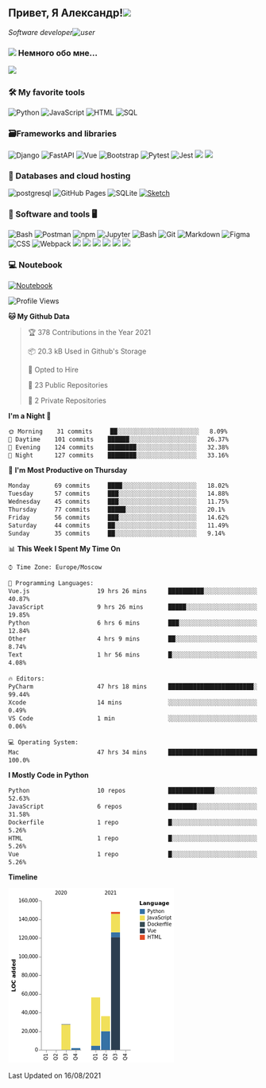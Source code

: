 <h2>Привет, Я Александр!<img src="https://media.giphy.com/media/12oufCB0MyZ1Go/giphy.gif" width="50"></h2>
<p><em>Software developer<img src="https://media.giphy.com/media/WUlplcMpOCEmTGBtBW/giphy.gif" width="30" alt="user">
</em></p>


### <img src="https://media.giphy.com/media/VgCDAzcKvsR6OM0uWg/giphy.gif" width="50"> Немного обо мне...
<img src="https://cdn.dribbble.com/users/962321/screenshots/2788167/gif_13.gif" width="415">


### 🛠 My favorite tools 

<p>
    <img alt="Python" src="https://img.shields.io/badge/Python-14354C.svg?style=for-the-badge&logo=python&logoColor=green">
    <img alt="JavaScript" src="https://img.shields.io/badge/JavaScript-F7DF1E.svg?style=for-the-badge&logo=javascript&logoColor=black">
    <img alt="HTML" src="https://img.shields.io/badge/HTML-E34F26.svg?style=for-the-badge&logo=html5&logoColor=white">
    <img alt="SQL" src="https://img.shields.io/badge/SQL-025E8C.svg?style=for-the-badge&logo=amazon-dynamodb&logoColor=white">
</p>

### 🗃Frameworks and libraries

<p>
    <img alt="Django" src="https://img.shields.io/badge/Django-092E20?style=for-the-badge&logo=django&logoColor=white">
    <img alt="FastAPI" src="https://img.shields.io/badge/FastAPI-005571?style=for-the-badge&logo=fastapi">
    <img alt="Vue" src="https://img.shields.io/badge/Vue.js-35495E?style=for-the-badge&logo=vue.js&logoColor=4FC08D">
    <img alt="Bootstrap" src="https://img.shields.io/badge/Bootstrap-7952B3.svg?style=for-the-badge&logo=bootstrap&logoColor=white">
    <img alt="Pytest" src="https://img.shields.io/badge/Pytest-0A9EDC.svg?style=for-the-badge&logo=pytest&logoColor=white">
    <img alt="Jest" src="https://img.shields.io/badge/Jest-C21325.svg?style=for-the-badge&logo=jest&logoColor=white">
    <img src="https://img.shields.io/badge/-Jinja-white.svg?style=for-the-badge&logo=JINJA&logoColor=black"/>
    <img src="https://img.shields.io/badge/Firebase%20-%23039BE5.svg?style=for-the-badge&logo=firebase"/>
 
</p>

### 🏦 Databases and cloud hosting

<p>
    <img alt="postgresql" src="https://img.shields.io/badge/PostgreSQL-316192?style=for-the-badge&logo=postgresql&logoColor=white">
    <img alt="GitHub Pages" src="https://img.shields.io/badge/GitHub%20Pages-327FC7.svg?style=for-the-badge&logo=github&logoColor=white">
    <img alt="SQLite" src ="https://img.shields.io/badge/SQLite-07405e.svg?style=for-the-badge&logo=sqlite&logoColor=white">
    <a href="#"><img alt="Sketch" src="https://img.shields.io/badge/Sketch-FFB387?style=for-the-badge&logo=sketch&logoColor=black"></a>
</p>

###  💽 Software and tools 🖥

<p>
    <img alt="Bash" src="https://img.shields.io/badge/pycharm-143?style=for-the-badge&logo=pycharm&logoColor=black&color=black&labelColor=green">
    <img alt="Postman" src="https://img.shields.io/badge/Postman-FF6C37?style=for-the-badge&logo=postman&logoColor=white">
    <img alt="npm" src="https://img.shields.io/badge/NPM-%23000000.svg?style=for-the-badge&logo=npm">
    <img alt="Jupyter" src="https://img.shields.io/badge/Jupyter-F37626.svg?style=for-the-badge&logo=Jupyter&logoColor=white">
    <img alt="Bash" src="https://img.shields.io/badge/Bash-121011.svg?style=for-the-badge&logo=gnu-bash&logoColor=blue">
    <img alt="Git" src ="https://img.shields.io/badge/Git-F05033.svg?style=for-the-badge&logo=git&logoColor=white">
    <img alt="Markdown" src="https://img.shields.io/badge/Markdown-000000.svg?style=for-the-badge&logo=markdown&logoColor=white">
    <img alt="Figma" src="https://img.shields.io/badge/figma-%23F24E1E.svg?style=for-the-badge&logo=figma&logoColor=white">
    <img alt="CSS" src="https://img.shields.io/badge/CSS-1572B6.svg?style=for-the-badge&logo=css3&logoColor=white">
    <img alt="Webpack" src="https://img.shields.io/badge/webpack-%238DD6F9.svg?style=for-the-badge&logo=webpack&logoColor=black">
    <img src="https://img.shields.io/badge/-Ubuntu-black.svg?style=for-the-badge&logo=Ubuntu&logoColor=red"/>  
    <img src="https://img.shields.io/badge/-Debian-white.svg?style=for-the-badge&logo=Debian&logoColor=red"/>  
    <img src="https://img.shields.io/badge/-Linux-white.svg?style=for-the-badge&logo=Linux&logoColor=black"/> 
    <img src="https://img.shields.io/badge/docker%20-%230db7ed.svg?style=for-the-badge&logo=docker&logoColor=white"/>
    <img src="https://img.shields.io/badge/-Nginx%20-%23009639.svg?style=for-the-badge&logo=nginx&logoColor=white"/>  
    <img src="https://img.shields.io/badge/-Pypi-white.svg?style=for-the-badge&logo=slack&logoColor=red"/>  

</p>

###  💻 Noutebook

<p>
<a href="https://www.apple.com/ru/shop/buy-mac/macbook-pro/13-дюймовый-«серый-космос»-процессор-2,0-ггц,-4-ядерный-intel-core-i5-с-графическим-процессором-intel-iris-plus-graphics-512гб"><img alt="Noutebook" src ="https://img.shields.io/badge/Apple-MacBook_Pro_2020-999999?style=for-the-badge&logo=apple&logoColor=white"></a>
</p>


<!--START_SECTION:waka-->
![Profile Views](http://img.shields.io/badge/Profile%20Views-169-blue)

**🐱 My Github Data** 

> 🏆 378 Contributions in the Year 2021
 > 
> 📦 20.3 kB Used in Github's Storage 
 > 
> 💼 Opted to Hire
 > 
> 📜 23 Public Repositories 
 > 
> 🔑 2 Private Repositories  
 > 
**I'm a Night 🦉** 

```text
🌞 Morning    31 commits     ██░░░░░░░░░░░░░░░░░░░░░░░   8.09% 
🌆 Daytime    101 commits    ██████░░░░░░░░░░░░░░░░░░░   26.37% 
🌃 Evening    124 commits    ████████░░░░░░░░░░░░░░░░░   32.38% 
🌙 Night      127 commits    ████████░░░░░░░░░░░░░░░░░   33.16%

```
📅 **I'm Most Productive on Thursday** 

```text
Monday       69 commits     ████░░░░░░░░░░░░░░░░░░░░░   18.02% 
Tuesday      57 commits     ███░░░░░░░░░░░░░░░░░░░░░░   14.88% 
Wednesday    45 commits     ███░░░░░░░░░░░░░░░░░░░░░░   11.75% 
Thursday     77 commits     █████░░░░░░░░░░░░░░░░░░░░   20.1% 
Friday       56 commits     ███░░░░░░░░░░░░░░░░░░░░░░   14.62% 
Saturday     44 commits     ██░░░░░░░░░░░░░░░░░░░░░░░   11.49% 
Sunday       35 commits     ██░░░░░░░░░░░░░░░░░░░░░░░   9.14%

```


📊 **This Week I Spent My Time On** 

```text
⌚︎ Time Zone: Europe/Moscow

💬 Programming Languages: 
Vue.js                   19 hrs 26 mins      ██████████░░░░░░░░░░░░░░░   40.87% 
JavaScript               9 hrs 26 mins       █████░░░░░░░░░░░░░░░░░░░░   19.85% 
Python                   6 hrs 6 mins        ███░░░░░░░░░░░░░░░░░░░░░░   12.84% 
Other                    4 hrs 9 mins        ██░░░░░░░░░░░░░░░░░░░░░░░   8.74% 
Text                     1 hr 56 mins        █░░░░░░░░░░░░░░░░░░░░░░░░   4.08%

🔥 Editors: 
PyCharm                  47 hrs 18 mins      ████████████████████████░   99.44% 
Xcode                    14 mins             ░░░░░░░░░░░░░░░░░░░░░░░░░   0.49% 
VS Code                  1 min               ░░░░░░░░░░░░░░░░░░░░░░░░░   0.06%

💻 Operating System: 
Mac                      47 hrs 34 mins      █████████████████████████   100.0%

```

**I Mostly Code in Python** 

```text
Python                   10 repos            █████████████░░░░░░░░░░░░   52.63% 
JavaScript               6 repos             ████████░░░░░░░░░░░░░░░░░   31.58% 
Dockerfile               1 repo              █░░░░░░░░░░░░░░░░░░░░░░░░   5.26% 
HTML                     1 repo              █░░░░░░░░░░░░░░░░░░░░░░░░   5.26% 
Vue                      1 repo              █░░░░░░░░░░░░░░░░░░░░░░░░   5.26%

```


**Timeline**

![Chart not found](https://raw.githubusercontent.com/Hazzari/Hazzari/master/charts/bar_graph.png) 


 Last Updated on 16/08/2021
<!--END_SECTION:waka-->
